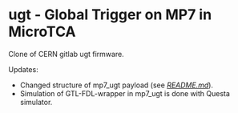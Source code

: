 # ugt - Global Trigger on MP7 in MicroTCA
Clone of CERN gitlab ugt firmware.

Updates:
  * Changed structure of mp7_ugt payload (see *[README.md](mp7_ugt/README.md)*).
  * Simulation of GTL-FDL-wrapper in mp7_ugt is done with Questa simulator.
